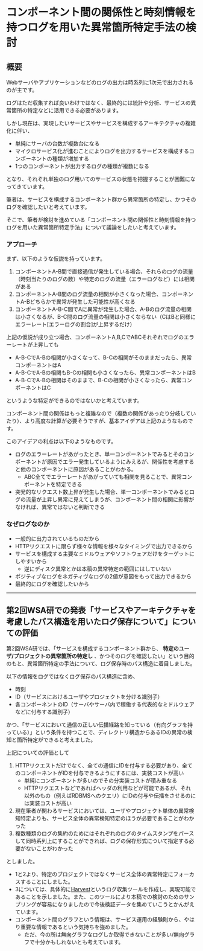 # コンポーネント間の関係性と時刻情報を持つログを用いた異常箇所特定手法の検討

## 概要

Webサーバやアプリケーションなどのログの出力は時系列に1次元で出力されるのが主です。

ログはただ収集すれば良いわけではなく、最終的には統計や分析、サービスの異常箇所の特定などに活用できる必要があります。

しかし現在は、実現したいサービスやサービスを構成するアーキテクチャの複雑化に伴い、

- 単純にサーバの台数が複数台になる
- マイクロサービス化が進むことによりログを出力するサービスを構成するコンポーネントの種類が増加する
- 1つのコンポーネントが出力するログの種類が複数になる

となり、それぞれ単独のログ用いてのサービスの状態を把握することが困難になってきています。

筆者は、サービスを構成するコンポーネント群から異常箇所の特定し、かつそのログを確認したいと考えています。

そこで、筆者が検討を進めている「コンポーネント間の関係性と時刻情報を持つログを用いた異常箇所特定手法」について議論をしたいと考えています。

### アプローチ

まず、以下のような仮説を持っています。

1. コンポーネントA-B間で直接通信が発生している場合、それらのログの流量（時刻当たりのログの数）や特定のログの流量（エラーログなど）には相関がある
2. コンポーネントA-B間のログ流量の相関が小さくなった場合、コンポーネントA-Bどちらかで異常が発生した可能性が高くなる
3. コンポーネントA-B-C間でAに異常が発生した場合、A-Bのログ流量の相関は小さくなるが、B-C間のログ流量の相関は小さくならない（CはBと同様にエラーレート[エラーログの割合]が上昇するだけ）

上記の仮説が成り立つ場合、コンポーネントA,B,CでABCそれぞれでログのエラーレートが上昇しても

- A-B-CでA-Bの相関が小さくなって、B-Cの相関がそのままだったら、異常コンポーネントはA
- A-B-CでA-Bの相関もB-Cの相関も小さくなったら、異常コンポーネントはB
- A-B-CでA-Bの相関はそのままで、B-Cの相関が小さくなったら、異常コンポーネントはC

というような特定ができるのではないかと考えています。

コンポーネント間の関係はもっと複雑なので（複数の関係があったり分岐していたり）、より高度な計算が必要そうですが、基本アイデアは上記のようなものです。

このアイデアの利点は以下のようなものです。

- ログのエラーレートがあがったとき、単一コンポーネントでみるとそのコンポーネントが原因でエラー発生しているようにみえるが、関係性を考慮すると他のコンポーネントに原因があることがわかる。
   - ABC全てでエラーレートがあがっていても相関を見ることで、異常コンポーネントを特定できる
- 突発的なリクエスト数上昇が発生した場合、単一コンポーネントでみるとログの流量が上昇し異常に見えてしまうが、コンポーネント間の相関に影響がなければ、異常ではないと判断できる

### なぜログなのか

- 一般的に出力されているものだから
- HTTPリクエストに限らず様々な情報を様々なタイミングで出力できるから
- サービスを構成する主要なミドルウェアやソフトウェアだけをターゲットにしやすいから
    - 逆にディスク異常とかは本稿の異常特定の範囲にはしていない
- ポジティブなログをネガティヴなログの2値が意図をもって出力できるから
- 最終的にログを確認したいから

---

## 第2回WSA研での発表「サービスやアーキテクチャを考慮したパス構造を用いたログ保存について」についての評価

第2回WSA研では、「サービスを構成するコンポーネント群から、 **特定のユーザ/プロジェクトの異常箇所の特定し** 、かつそのログを確認したい」という目的のもと、異常箇所特定の手法について、ログ保存時のパス構造に着目しました。

以下の情報をログではなくログ保存のパス構造に含め、

- 時刻
- ID（サービスにおけるユーザやプロジェクトを分ける識別子）
- 各コンポーネントのID（サーバやサーバ内で稼働する代表的なミドルウェアなどに付与する識別子）

かつ、「サービスにおいて通信の正しい伝播経路を知っている（有向グラフを持っている）」という条件を持つことで、ディレクトリ構造からあるIDの異常の検知と箇所特定ができると考えました。

上記についての評価として

1. HTTPリクエストだけでなく、全ての通信にIDを付与する必要があり、全てのコンポーネントがIDを付与できるようにするには、実装コストが高い
    - 単純にコンポーネントが多いのでその分実装コストが積み重なる
    - HTTPリクエストなどであればヘッダの利用などが可能であるが、それ以外のもの（例えばRDBMSへのクエリ）にIDの付与や伝播をさせるのには実装コストが高い
2. 現在筆者が関わるサービスにおいては、ユーザやプロジェクト単体の異常検知特定よりも、サービス全体の異常検知特定のほうが必要であることがわかった
3. 複数種類のログの集約のためにはそれぞれのログのタイムスタンプをパースして同時系列上にすることができれば、ログの保存形式について指定する必要がないことがわかった

としました。

- 1と2より、特定のプロジェクトではなくサービス全体の異常特定にフォーカスすることにしました。
- 3については、具体的に[Harvest](https://github.com/k1LoW/harvest)というログ収集ツールを作成し、実現可能であることを示しました。また、このツールにより本稿での検討のためのサンプリングが容易になりましたので今後検証データを集めていこうとかんがえています。
- コンポーネント間のグラフという情報は、サービス運用の経験則から、やはり重要な情報であるという気持ちを強めました。
    - ただ、今の所は無向グラフなログしか取得できないことが多い/無向グラフで十分かもしれないとも考えています。
